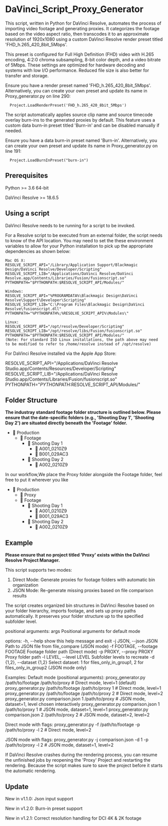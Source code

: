 # DaVinci_Script_Proxy_Generator

This script, written in Python for DaVinci Resolve, automates the process of importing video footage and generating proxies. It categorizes the footage based on the video aspect ratio, then transcodes it to an approximate resolution of 1920x1080 using a custom DaVinci Resolve render preset titled 'FHD_h.265_420_8bit_5Mbps'. 

This preset is configured for Full High Definition (FHD) video with H.265 encoding, 4:2:0 chroma subsampling, 8-bit color depth, and a video bitrate of 5Mbps. These settings are optimized for hardware decoding and systems with low I/O performance. Reduced file size is also better for transfer and storage.

Ensure you have a render preset named 'FHD_h.265_420_8bit_5Mbps'. Alternatively, you can create your own preset and update its name in Proxy_generator.py on line 290:

      
      Project.LoadRenderPreset('FHD_h.265_420_8bit_5Mbps')
      


The script automatically applies source clip name and source timecode overlay burn-ins to the generated proxies by default. This feature uses a custom data burn-in preset titled 'Burn-in' and can be disabled manually if needed.

Ensure you have a data burn-in preset named 'Burn-in'. Alternatively, you can create your own preset and update its name in Proxy_generator.py on line 191:
  
    
      Project.LoadBurnInPreset("burn-in")
    

## Prerequisites
Python >= 3.6 64-bit

DaVinci Resolve >= 18.6.5


## Using a script
DaVinci Resolve needs to be running for a script to be invoked.

For a Resolve script to be executed from an external folder, the script needs to know of the API location. 
You may need to set the these environment variables to allow for your Python installation to pick up the appropriate dependencies as shown below:

    Mac OS X:
    RESOLVE_SCRIPT_API="/Library/Application Support/Blackmagic Design/DaVinci Resolve/Developer/Scripting"
    RESOLVE_SCRIPT_LIB="/Applications/DaVinci Resolve/DaVinci Resolve.app/Contents/Libraries/Fusion/fusionscript.so"
    PYTHONPATH="$PYTHONPATH:$RESOLVE_SCRIPT_API/Modules/"

    Windows:
    RESOLVE_SCRIPT_API="%PROGRAMDATA%\Blackmagic Design\DaVinci Resolve\Support\Developer\Scripting"
    RESOLVE_SCRIPT_LIB="C:\Program Files\Blackmagic Design\DaVinci Resolve\fusionscript.dll"
    PYTHONPATH="%PYTHONPATH%;%RESOLVE_SCRIPT_API%\Modules\"

    Linux:
    RESOLVE_SCRIPT_API="/opt/resolve/Developer/Scripting"
    RESOLVE_SCRIPT_LIB="/opt/resolve/libs/Fusion/fusionscript.so"
    PYTHONPATH="$PYTHONPATH:$RESOLVE_SCRIPT_API/Modules/"
    (Note: For standard ISO Linux installations, the path above may need to be modified to refer to /home/resolve instead of /opt/resolve)

For DaVinci Resolve installed via the Apple App Store:

  RESOLVE_SCRIPT_API="/Applications/DaVinci Resolve Studio.app/Contents/Resources/Developer/Scripting"
  RESOLVE_SCRIPT_LIB="/Applications/DaVinci Resolve Studio.app/Contents/Libraries/Fusion/fusionscript.so"
  PYTHONPATH="$PYTHONPATH:$RESOLVE_SCRIPT_API/Modules/"

## Folder Structure
**The industray standard footage folder structure is outlined below. Please ensure that the date-specific folders (e.g., 'Shooting Day 1', 'Shooting Day 2') are situated directly beneath the 'Footage' folder.**
- 📁 Production
  - 📁 Footage
    - 📁 Shooting Day 1
      - 📁 A001_0210Z9
      - 📁 B001_029AC3
    - 📁 Shooting Day 2
      - 📁 A002_0210Z9

  
In our workflow,We place the Proxy folder alongside the Footage folder, feel free to put it wherever you like
- 📁 Production
  - 📁 Proxy
  - 📁 Footage
    - 📁 Shooting Day 1
      - 📁 A001_0210Z9
      - 📁 B001_029AC3
    - 📁 Shooting Day 2
      - 📁 A002_0210Z9


## Example
**Please ensure that no project titled 'Proxy' exists within the DaVinci Resolve Project Manager.**

This script supports two modes:
1. Direct Mode: Generate proxies for footage folders with automatic bin organization
2. JSON Mode: Re-generate missing proxies based on file comparison results

The script creates organized bin structures in DaVinci Resolve based on your folder hierarchy,
imports footage, and sets up proxy paths automatically. It preserves your folder structure
up to the specified subfolder level.

positional arguments:
  args                  Positional arguments for default mode

options:
  -h, --help            show this help message and exit
  -j JSON, --json JSON  Path to JSON file from file_compare (JSON mode)
  -f FOOTAGE, --footage FOOTAGE
                        Footage folder path (Direct mode)
  -p PROXY, --proxy PROXY
                        Proxy folder path
  -l LEVEL, --level LEVEL
                        Subfolder levels to recreate
  -d {1,2}, --dataset {1,2}
                        Select dataset: 1 for files_only_in_group1, 2 for
                        files_only_in_group2 (JSON mode only)

Examples:
  Default mode (positional arguments):
    proxy_generator.py /path/to/footage /path/to/proxy                   # Direct mode, level=1 (default)
    proxy_generator.py /path/to/footage /path/to/proxy 1                 # Direct mode, level=1
    proxy_generator.py /path/to/footage /path/to/proxy 2                 # Direct mode, level=2
    proxy_generator.py comparison.json 1 /path/to/proxy                  # JSON mode, dataset=1, level chosen interactively
    proxy_generator.py comparison.json 1 /path/to/proxy 1                # JSON mode, dataset=1, level=1
    proxy_generator.py comparison.json 2 /path/to/proxy 2                # JSON mode, dataset=2, level=2

  Direct mode with flags:
    proxy_generator.py -f /path/to/footage -p /path/to/proxy -l 2        # Direct mode, level=2

  JSON mode with flags:
    proxy_generator.py -j comparison.json -d 1 -p /path/to/proxy -l 2    # JSON mode, dataset=1, level=2

If DaVinci Resolve crashes during the rendering process, you can resume the unfinished jobs by reopening the 'Proxy' Project and restarting the rendering. Because the script makes sure to save the project before it starts the automatic rendering.

## Update
New in v1.1.0:
    Json input support

New in v1.2.0:
  Burn-in preset support

New in v1.2.1:
  Correct resolution handling for DCI 4K & 2K footage

